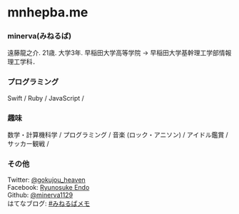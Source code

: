 # mnhepba.me

### minerva(みねるば)

遠藤龍之介. 21歳. 大学3年. 早稲田大学高等学院 -> 早稲田大学基幹理工学部情報理工学科．

### プログラミング

Swift / Ruby / JavaScript /

### 趣味

数学・計算機科学 / プログラミング / 音楽 (ロック・アニソン) / アイドル鑑賞 / サッカー観戦 /

### その他

Twitter: [@gokujou_heaven](https://twitter.com/gokujou_heaven)  
Facebook: [Ryunosuke Endo](https://www.facebook.com/Minerva1129)  
Github: [@minerva1129](https://github.com/minerva1129)  
はてなブログ: [#みねるばメモ](http://minerva1129.hatenablog.com)
